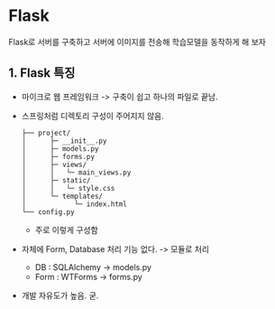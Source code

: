 # Flask

Flask로 서버를 구축하고 서버에 이미지를 전송해 학습모델을 동작하게 해 보자



## 1. Flask 특징

- 마이크로 웹 프레임워크 -> 구축이 쉽고 하나의 파일로 끝남.

- 스프링처럼 디렉토리 구성이 주어지지 않음.

    ```
    ├── project/
    │      ├─ __init__.py
    │      ├─ models.py
    │      ├─ forms.py
    │      ├─ views/
    │      │   └─ main_views.py
    │      ├─ static/
    │      │   └─ style.css
    │      └─ templates/
    │            └─ index.html
    └── config.py
    ```

    - 주로 이렇게 구성함

- 자체에 Form, Database 처리 기능 없다. -> 모듈로 처리

    - DB : SQLAlchemy -> models.py
    - Form : WTForms -> forms.py

- 개발 자유도가 높음. 굳.
